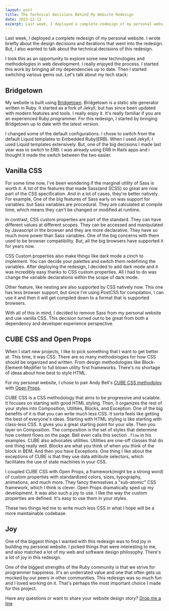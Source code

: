 ```yaml
---
layout: post
title: The Technical Decisions Behind My Website Redesign
date: 2023-12-11
excerpt: Last week, I deployed a complete redesign of my personal website. I wrote briefly about the design decisions and iterations that went into the redesign. But, I also wanted to talk about the technical decisions of this redesign. 
---
```


Last week, I deployed a complete redesign of my personal website. I wrote briefly about the design decisions and iterations that went into the redesign. But, I also wanted to talk about the technical decisions of this redesign. 

I took this as an opportunity to explore some new technologies and methodologies in web development. I really enjoyed the process. I started this work by bringing all my dependencies up to date. Then I started switching various gems out. Let's talk about my tech stack:

## Bridgetown
My website is built using [Bridgetown](https://www.bridgetownrb.com/). Bridgetown is a static site generator written in Ruby. It started as a fork of Jekyll, but has since been updated with modern features and tools. I really enjoy it. It's really familiar if you are an experienced Ruby programmer. For this redesign, I started by bringing Bridgetown up to date with the latest version.

I changed some of the default configurations. I chose to switch from the default Liquid templates to Embedded Ruby(ERB). When I used Jekyll, I used Liquid templates extensively. But, one of the big decisions I made last year was to switch to ERB. I was already using ERB in Rails apps and i thought it made the switch between the two easier. 

## Vanilla CSS
For some time now, I've been wondering if the marginal utility of Sass is worth it. A lot of the features that made Sass(and SCSS) so great are now part of the CSS specification. And in a lot of cases, they're better natively. For example, One of the big features of Sass early on was support for variables. but Sass variables are procedural. They are calculated at compile time, which means they can't be changed or modified at runtime. 

In contrast, CSS custom properties are part of the standard. They can have different values at different scopes. They can be accessed and manipulated by Javascript in the browser and they are more declarative. They have so much more power than Sass variables. One of the big concerns with them used to be browser compatibility. But, all the big browsers have supported it for years now.

CSS Custom properties also make things like dark mode a cinch to implement. You can decide your palettes and switch them redefining the variables. After deploying the redesign, I decided to add dark mode and it was incredibly easy thanks to CSS custom properties. All I had to do was change the variable declarations within the scope of dark mode. 

Other feature, like nesting are also supported by CSS natively now. This one has less browser support, but since I'm using PostCSS for compilation, I can use it and then it will get compiled down to a format that is supported browsers. 

With all of this in mind, I decided to remove Sass from my personal website and use vanilla CSS. This decision turned out to be great from both a dependency and developer experience perspective. 

## CUBE CSS and Open Props
When I start new projects, I like to pick something that I want to get better at. This time, it was CSS. There are so many methodologies for how CSS should be organized and written. From design methodologies like Block-Element-Modifier to full blown utility first frameworks. There's no shortage of ideas about how best to style HTML.

For my personal website, I chose to pair Andy Bell's [CUBE CSS methodoloy](https://cube.fyi/) with [Open Props](https://open-props.style/). 

CUBE CSS is a CSS methodology that aims to be progressive and scalable. It focuses on starting with good HTML styling. Then, it organizes the rest of your styles into Composition, Utilities, Blocks, and Exception. One of the big benefits of it is that you can write much less CSS. It sorta feels like getting the best of everyone's ideas. Starting with HTML styling is like starting with class-less CSS. It gives you a great starting point for your site. Then you layer on Composition. The composition is the set of styles that determine how content flows on the page. Bell even calls this section `.flow` in his examples. CUBE also advocates utilities. Utilities are one-off classes that do one thing really well. Blocks are what you think of when you think of the block in BEM. And then you have Exceptions. One thing I like about the exceptions of CUBE is that they use data attribute selectors, which facilitates the use of state machines in your CSS.

I coupled CUBE CSS with Open Props, a framework(might be a strong word) of custom properties with standardized colors, sizes, typography, animations, and much more. They fancy themselves a "sub-atomic" CSS framework, which I think is clever. Open Props dramatically sped up my development. It was also such a joy to use. I like the way the custom properties are defined. It's easy to use them in your styles.

These two things led me to write much less CSS in what I hope will be a more maintainable codebase.

## Joy
One of the biggest things I wanted with this redesign was to find joy in building my personal website. I picked things that were interesting to me, and also matched a lot of my web and software design philosophy. There's a lot of joy in this redesign. 

One of the biggest strengths of the Ruby community is that we strive for programmer happiness. It's an underrated value and one that often gets us mocked by our peers in other communities. This redesign was so much fun and I loved working on it. That's perhaps the most important choice I made for this project.

Have any questions or want to share your website design story? [Drop me a line](mailto:elise.shaffer+blog@hey.com)
